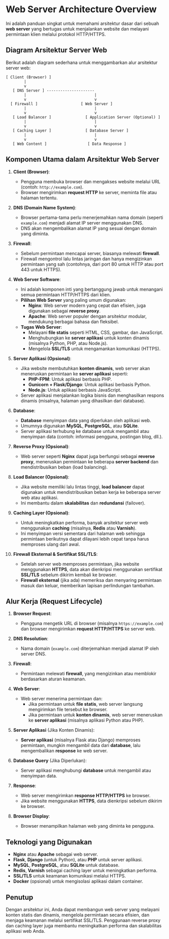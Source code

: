 # Web Server Architecture Overview

Ini adalah panduan singkat untuk memahami arsitektur dasar dari sebuah **web server** yang bertugas untuk menjalankan website dan melayani permintaan klien melalui protokol HTTP/HTTPS.

## Diagram Arsitektur Server Web

Berikut adalah diagram sederhana untuk menggambarkan alur arsitektur server web:

```text
[ Client (Browser) ]
        |
        v
   [ DNS Server ] ---------------------
        |                              |
        v                              v
  [ Firewall ]                   [ Web Server ]
        |                              |
        v                              v
   [ Load Balancer ]               [ Application Server (Optional) ]
        |                              |
        v                              v
   [ Caching Layer ]               [ Database Server ]
        |                              |
        v                              v
   [ Web Content ]                  [ Data Response ]
```

## Komponen Utama dalam Arsitektur Web Server

1. **Client (Browser)**:
   - Pengguna membuka browser dan mengakses website melalui URL (contoh: `http://example.com`).
   - Browser mengirimkan **request HTTP** ke server, meminta file atau halaman tertentu.

2. **DNS (Domain Name System)**:
   - Browser pertama-tama perlu menerjemahkan nama domain (seperti `example.com`) menjadi alamat IP server menggunakan DNS.
   - DNS akan mengembalikan alamat IP yang sesuai dengan domain yang diminta.

3. **Firewall**:
   - Sebelum permintaan mencapai server, biasanya melewati **firewall**. 
   - Firewall mengontrol lalu lintas jaringan dan hanya mengizinkan permintaan yang sah (contohnya, dari port 80 untuk HTTP atau port 443 untuk HTTPS).

4. **Web Server Software**:
   - Ini adalah komponen inti yang bertanggung jawab untuk menangani semua permintaan HTTP/HTTPS dari klien.
   - **Pilihan Web Server** yang paling umum digunakan:
     - **Nginx**: Web server modern yang cepat dan efisien, juga digunakan sebagai **reverse proxy**.
     - **Apache**: Web server populer dengan arsitektur modular, mendukung berbagai bahasa dan fleksibel.
   - **Tugas Web Server**:
     - Melayani **file statis** seperti HTML, CSS, gambar, dan JavaScript.
     - Menghubungkan ke **server aplikasi** untuk konten dinamis (misalnya Python, PHP, atau Node.js).
     - Mengelola **SSL/TLS** untuk mengamankan komunikasi (HTTPS).

5. **Server Aplikasi (Opsional)**:
   - Jika website membutuhkan **konten dinamis**, web server akan meneruskan permintaan ke **server aplikasi** seperti:
     - **PHP-FPM**: Untuk aplikasi berbasis PHP.
     - **Gunicorn + Flask/Django**: Untuk aplikasi berbasis Python.
     - **Node.js**: Untuk aplikasi berbasis JavaScript.
   - Server aplikasi menjalankan logika bisnis dan menghasilkan respons dinamis (misalnya, halaman yang dihasilkan dari database).

6. **Database**:
   - **Database** menyimpan data yang diperlukan oleh aplikasi web.
   - Umumnya digunakan **MySQL**, **PostgreSQL**, atau **SQLite**.
   - Server aplikasi terhubung ke database untuk mengambil atau menyimpan data (contoh: informasi pengguna, postingan blog, dll.).

7. **Reverse Proxy (Opsional)**:
   - Web server seperti **Nginx** dapat juga berfungsi sebagai **reverse proxy**, meneruskan permintaan ke beberapa **server backend** dan mendistribusikan beban (load balancing).

8. **Load Balancer (Opsional)**:
   - Jika website memiliki lalu lintas tinggi, **load balancer** dapat digunakan untuk mendistribusikan beban kerja ke beberapa server web atau aplikasi.
   - Ini membantu dalam **skalabilitas** dan **redundansi** (failover).

9. **Caching Layer (Opsional)**:
   - Untuk meningkatkan performa, banyak arsitektur server web menggunakan **caching** (misalnya, **Redis** atau **Varnish**).
   - Ini menyimpan versi sementara dari halaman web sehingga permintaan berikutnya dapat dilayani lebih cepat tanpa harus memproses ulang dari awal.

10. **Firewall Eksternal & Sertifikat SSL/TLS**:
    - Setelah server web memproses permintaan, jika website menggunakan **HTTPS**, data akan dienkripsi menggunakan sertifikat **SSL/TLS** sebelum dikirim kembali ke browser.
    - **Firewall eksternal** (jika ada) memeriksa dan menyaring permintaan masuk dan keluar, memberikan lapisan perlindungan tambahan.

## Alur Kerja (Request Lifecycle)

1. **Browser Request**: 
   - Pengguna mengetik URL di browser (misalnya `https://example.com`) dan browser mengirimkan **request HTTP/HTTPS** ke server web.
   
2. **DNS Resolution**:
   - Nama domain (`example.com`) diterjemahkan menjadi alamat IP oleh server DNS.
   
3. **Firewall**: 
   - Permintaan melewati **firewall**, yang mengizinkan atau memblokir berdasarkan aturan keamanan.

4. **Web Server**:
   - Web server menerima permintaan dan:
     - Jika permintaan untuk **file statis**, web server langsung mengirimkan file tersebut ke browser.
     - Jika permintaan untuk **konten dinamis**, web server meneruskan ke **server aplikasi** (misalnya aplikasi Python atau PHP).
   
5. **Server Aplikasi** (Jika Konten Dinamis):
   - **Server aplikasi** (misalnya Flask atau Django) memproses permintaan, mungkin mengambil data dari **database**, lalu mengembalikan **response** ke web server.

6. **Database Query** (Jika Diperlukan):
   - Server aplikasi menghubungi **database** untuk mengambil atau menyimpan data.
   
7. **Response**:
   - Web server mengirimkan **response HTTP/HTTPS** ke browser.
   - Jika website menggunakan **HTTPS**, data dienkripsi sebelum dikirim ke browser.

8. **Browser Display**:
   - Browser menampilkan halaman web yang diminta ke pengguna.

## Teknologi yang Digunakan

- **Nginx** atau **Apache** sebagai web server.
- **Flask**, **Django** (untuk Python), atau **PHP** untuk server aplikasi.
- **MySQL**, **PostgreSQL**, atau **SQLite** untuk database.
- **Redis**, **Varnish** sebagai caching layer untuk meningkatkan performa.
- **SSL/TLS** untuk keamanan komunikasi melalui HTTPS.
- **Docker** (opsional) untuk mengisolasi aplikasi dalam container.

## Penutup

Dengan arsitektur ini, Anda dapat membangun web server yang melayani konten statis dan dinamis, mengelola permintaan secara efisien, dan menjaga keamanan melalui sertifikat SSL/TLS. Penggunaan reverse proxy dan caching layer juga membantu meningkatkan performa dan skalabilitas aplikasi web Anda.
